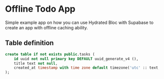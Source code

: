 # Offline Todo App

Simple example app on how you can use Hydrated Bloc with Supabase to create an app with offline caching ability.



## Table definition

```sql
create table if not exists public.tasks (
    id uuid not null primary key DEFAULT uuid_generate_v4 (),
    title text not null,
    created_at timestamp with time zone default timezone('utc' :: text, now()) not null
);
```
